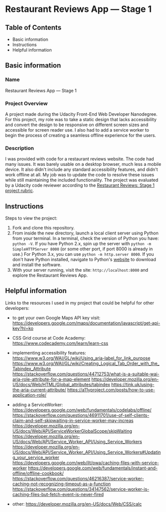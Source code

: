 # Restaurant Reviews App — Stage 1

## Table of Contents

* Basic information
* Instructions
* Helpful information

## Basic information

### Name

Restaurant Reviews App — Stage 1

### Project Overview

A project made during the Udacity Front-End Web Developer Nanodegree.
For this project, my role was to take a static design that lacks accessibility and convert the design to be responsive on different screen sizes and accessible for screen reader use. I also had to add a service worker to begin the process of creating a seamless offline experience for the users.

### Description

I was provided with code for a restaurant reviews website. The code had many issues. It was barely usable on a desktop browser, much less a mobile device. It also didn't include any standard accessibility features, and didn't work offline at all. My job was to update the code to resolve these issues while still maintaining the included functionality.
The project was evaluated by a Udacity code reviewer according to the [Restaurant Reviews: Stage 1 project rubric](https://review.udacity.com/#!/rubrics/1090/view).

## Instructions

Steps to view the project:

1.  Fork and clone this repository.
2.  From inside the new directory, launch a local client server using Python from your terminal.
    In a terminal, check the version of Python you have: `python -V`. If you have Python 2.x, spin up the server with `python -m SimpleHTTPServer 8000` (or some other port, if port 8000 is already in use.) For Python 3.x, you can use `python -m http.server 8000`. If you don't have Python installed, navigate to Python's [website](https://www.python.org/) to download and install the software.
3.  With your server running, visit the site: `http://localhost:8000` and explore the Restaurant Reviews App.

## Helpful information

Links to the resources I used in my project that could be helpful for other developers:

* to get your own Google Maps API key visit:
  https://developers.google.com/maps/documentation/javascript/get-api-key?hl=ko

* CSS Grid course at Code Academy:
  https://www.codecademy.com/learn/learn-css

* implementing accessibility features:
  https://www.w3.org/WAI/GL/wiki/Using_aria-label_for_link_purpose
  https://www.w3.org/WAI/GL/wiki/Creating_Logical_Tab_Order_with_the_Tabindex_Attribute
  https://stackoverflow.com/questions/44712753/what-is-a-suitable-wai-aria-role-attribute-for-a-map-element
  https://developer.mozilla.org/en-US/docs/Web/HTML/Global_attributes/tabindex
  https://tink.uk/using-the-aria-current-attribute/
  https://a11yproject.com/posts/how-to-use-application-role/

* adding a ServiceWorker:
  https://developers.google.com/web/fundamentals/codelabs/offline/
  https://stackoverflow.com/questions/46911701/use-of-self-clients-claim-and-self-skipwaiting-in-service-worker-may-increas
  https://developer.mozilla.org/en-US/docs/Web/API/ServiceWorkerGlobalScope/skipWaiting
  https://developer.mozilla.org/en-US/docs/Web/API/Service_Worker_API/Using_Service_Workers
  https://developer.mozilla.org/en-US/docs/Web/API/Service_Worker_API/Using_Service_Workers#Updating_your_service_worker
  https://developers.google.com/web/ilt/pwa/caching-files-with-service-worker
  https://developers.google.com/web/fundamentals/instant-and-offline/offline-cookbook/
  https://stackoverflow.com/questions/46216387/service-worker-caching-not-recognizing-timeout-as-a-function
  https://stackoverflow.com/questions/34147562/service-worker-is-caching-files-but-fetch-event-is-never-fired

- other:
  https://developer.mozilla.org/en-US/docs/Web/CSS/calc
